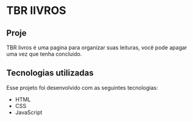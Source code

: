 # TBR lIVROS

## Proje

TBR livros é uma pagina para  organizar suas leituras, você pode apagar uma vez que tenha concluido.

## Tecnologias utilizadas

Esse projeto foi desenvolvido com as seguintes tecnologias:
* HTML
* CSS
* JavaScript



